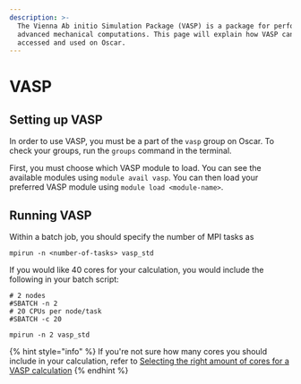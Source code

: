 ```yaml
---
description: >-
  The Vienna Ab initio Simulation Package (VASP) is a package for performing
  advanced mechanical computations. This page will explain how VASP can be
  accessed and used on Oscar.
---
```


# VASP

## Setting up VASP

In order to use VASP, you must be a part of the `vasp` group on Oscar. To check your groups, run the `groups` command in the terminal.

First, you must choose which VASP module to load. You can see the available modules using `module avail vasp`. You can then load your preferred VASP module using `module load <module-name>`.

## Running VASP

Within a batch job, you should specify the number of MPI tasks as

```text
mpirun -n <number-of-tasks> vasp_std
```

If you would like 40 cores for your calculation, you would include the following in your batch script:

```text
# 2 nodes
#SBATCH -n 2
# 20 CPUs per node/task
#SBATCH -c 20

mpirun -n 2 vasp_std
```

{% hint style="info" %}
If you're not sure how many cores you should include in your calculation, refer to [Selecting the right amount of cores for a VASP calculation](https://www.nsc.liu.se/~pla/blog/2015/01/12/vasp-how-many-cores/)
{% endhint %}

